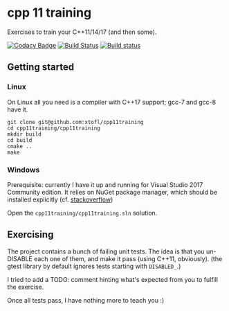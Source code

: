 # cpp 11 training 

Exercises to train your C++11/14/17 (and then some).

[![Codacy Badge](https://api.codacy.com/project/badge/Grade/e1556f3ddf3645fe98d1fb06bf011b1c)](https://app.codacy.com/app/kristoffel-pirard/cpp11training?utm_source=github.com&utm_medium=referral&utm_content=xtofl/cpp11training&utm_campaign=Badge_Grade_Dashboard)
[![Build Status](https://travis-ci.org/xtofl/cpp11training.svg?branch=master)](https://travis-ci.org/xtofl/cpp11training)
[![Build status](https://xtofl.visualstudio.com/cpp11exercises/_apis/build/status/cpp11exercises-CI)](https://xtofl.visualstudio.com/cpp11exercises/_build/latest?definitionId=2)

## Getting started

### Linux

On Linux all you need is a compiler with C++17 support; gcc-7 and gcc-8 have it.

    git clone git@github.com:xtofl/cpp11training
    cd cpp11training/cpp11training
    mkdir build
    cd build
    cmake ..
    make



### Windows

    
Prerequisite: currently I have it up and running for Visual Studio 2017 Community edition.  It relies on NuGet package manager, which should be installed explicitly (cf. [stackoverflow](http://stackoverflow.com/questions/42875451/cant-find-the-nuget-package-manager-in-visual-studio-2017))

Open the `cpp11training/cpp11training.sln` solution.


## Exercising

The project contains a bunch of failing unit tests.  The idea is that you un-DISABLE each one of them, and make it pass (using C++11, obviously).  (the gtest library by default ignores tests starting with `DISABLED_`.)

I tried to add a TODO: comment hinting what's expected from you to fulfill the exercise.

Once all tests pass, I have nothing more to teach you :)

